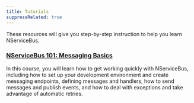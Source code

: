 ```yaml
---
title: Tutorials
suppressRelated: true
---
```


These resources will give you step-by-step instruction to help you learn NServiceBus.

### [NServiceBus 101: Messaging Basics](nservicebus-101/)

In this course, you will learn how to get working quickly with NServiceBus, including how to set up your development environment and create messaging endpoints, defining messages and handlers, how to send messages and publish events, and how to deal with exceptions and take advantage of automatic retries.
